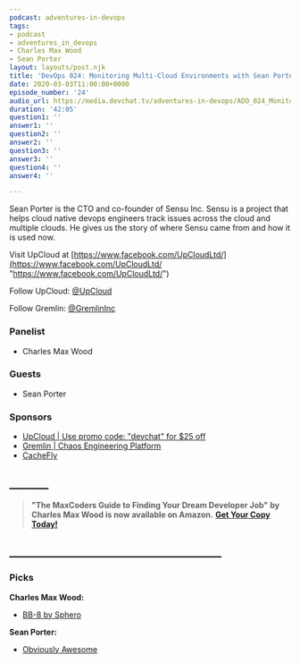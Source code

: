 ```yaml
---
podcast: adventures-in-devops
tags:
- podcast
- adventures_in_devops
- Charles Max Wood
- Sean Porter
layout: layouts/post.njk
title: 'DevOps 024: Monitoring Multi-Cloud Environments with Sean Porter | Sensu'
date: 2020-03-03T11:00:00+0000
episode_number: '24'
audio_url: https://media.devchat.tv/adventures-in-devops/ADO_024_Monitoring_Multi-Cloud_Environments_with_Sean_Porter_Sensu.mp3
duration: '42:05'
question1: ''
answer1: ''
question2: ''
answer2: ''
question3: ''
answer3: ''
question4: ''
answer4: ''

---
```

Sean Porter is the CTO and co-founder of Sensu Inc. Sensu is a project that helps cloud native devops engineers track issues across the cloud and multiple clouds. He gives us the story of where Sensu came from and how it is used now.

Visit UpCloud at [https://www.facebook.com/UpCloudLtd/](https://www.facebook.com/UpCloudLtd/ "https://www.facebook.com/UpCloudLtd/")

Follow UpCloud: [@UpCloud](https://twitter.com/upcloud)

Follow Gremlin: [@GremlinInc](https://twitter.com/GremlinInc)

### **Panelist**

* Charles Max Wood

### **Guests**

* Sean Porter

### **Sponsors**

* [UpCloud | Use promo code: "devchat" for $25 off](https://upcloud.com/signup/)
* [Gremlin | Chaos Engineering Platform](https://www.gremlin.com/?utm_source=adevchattv&utm_medium=banner&utm_campaign=2021_q1_adventures_in_devops)
* [CacheFly](https://www.cachefly.com/)

## **_______**

> **"The MaxCoders Guide to Finding Your Dream Developer Job" by Charles Max Wood is now available on Amazon.** [**Get Your Copy Today!**](https://www.amazon.com/gp/product/B081MBL5C9/ref=as_li_ss_tl?ie=UTF8&linkCode=sl1&tag=devchattv-20&linkId=9d61363241636e2546ef46abba198746&language=en_US)

## **______________________________________**

### **Picks**

**Charles Max Wood:**

* [BB-8 by Sphero](https://www.amazon.com/Original-BB-8-Sphero-Droid-Trainer/dp/B0107H5FJ6)

**Sean Porter:**

* [Obviously Awesome](https://www.amazon.com/Obviously-Awesome-Product-Positioning-Customers/dp/1999023005)